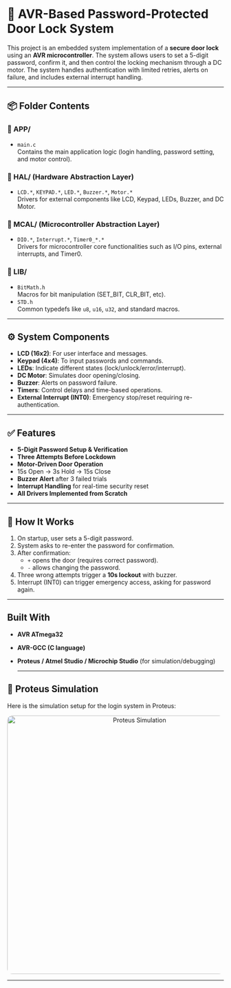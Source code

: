 # 🔐 AVR-Based Password-Protected Door Lock System

This project is an embedded system implementation of a **secure door lock** using an **AVR microcontroller**. The system allows users to set a 5-digit password, confirm it, and then control the locking mechanism through a DC motor. The system handles authentication with limited retries, alerts on failure, and includes external interrupt handling.

---

## 📦 Folder Contents

### 🔹 APP/
- `main.c`  
  Contains the main application logic (login handling, password setting, and motor control).

### 🔹 HAL/ (Hardware Abstraction Layer)
- `LCD.*`, `KEYPAD.*`, `LED.*`, `Buzzer.*`, `Motor.*`  
  Drivers for external components like LCD, Keypad, LEDs, Buzzer, and DC Motor.

### 🔹 MCAL/ (Microcontroller Abstraction Layer)
- `DIO.*`, `Interrupt.*`, `Timer0_*.*`  
  Drivers for microcontroller core functionalities such as I/O pins, external interrupts, and Timer0.

### 🔹 LIB/
- `BitMath.h`  
  Macros for bit manipulation (SET_BIT, CLR_BIT, etc).
- `STD.h`  
  Common typedefs like `u8`, `u16`, `u32`, and standard macros.

---

## ⚙️ System Components

- **LCD (16x2)**: For user interface and messages.
- **Keypad (4x4)**: To input passwords and commands.
- **LEDs**: Indicate different states (lock/unlock/error/interrupt).
- **DC Motor**: Simulates door opening/closing.
- **Buzzer**: Alerts on password failure.
- **Timers**: Control delays and time-based operations.
- **External Interrupt (INT0)**: Emergency stop/reset requiring re-authentication.

---

## ✅ Features

-  **5-Digit Password Setup & Verification**
-  **Three Attempts Before Lockdown**
-  **Motor-Driven Door Operation**
  - 15s Open → 3s Hold → 15s Close
-  **Buzzer Alert** after 3 failed trials
-  **Interrupt Handling** for real-time security reset
-  **All Drivers Implemented from Scratch**

---

## 🧪 How It Works

1. On startup, user sets a 5-digit password.
2. System asks to re-enter the password for confirmation.
3. After confirmation:
   - `+` opens the door (requires correct password).
   - `-` allows changing the password.
4. Three wrong attempts trigger a **10s lockout** with buzzer.
5. Interrupt (INT0) can trigger emergency access, asking for password again.

---

##  Built With

- **AVR ATmega32**
- **AVR-GCC (C language)**
- **Proteus / Atmel Studio / Microchip Studio** (for simulation/debugging)

  ---
## 🔌 Proteus Simulation

Here is the simulation setup for the login system in Proteus:

<p align="center">
  <img src="![Simulation](https://github.com/user-attachments/assets/0f65ab62-ae0b-4f58-8b53-86576868b100)
" alt="Proteus Simulation" width="600px" style="border-radius: 12px;" />
</p>



---





